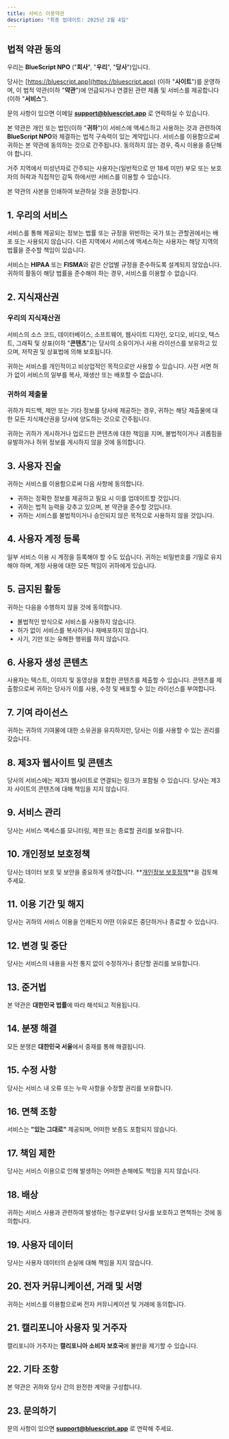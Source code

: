 ```yaml
---
title: 서비스 이용약관
description: "최종 업데이트: 2025년 2월 4일"
---
```


## 법적 약관 동의

우리는 **BlueScript NPO** ("**회사**", "**우리**", "**당사**")입니다.

당사는 [https://bluescript.app](https://bluescript.app) (이하 "**사이트**")를 운영하며, 이 법적 약관(이하 "**약관**")에 언급되거나 연결된 관련 제품 및 서비스를 제공합니다(이하 "**서비스**").

문의 사항이 있으면 이메일 **[support@bluescript.app](mailto:support@bluescript.app)** 로 연락하실 수 있습니다.

본 약관은 개인 또는 법인(이하 "**귀하**")이 서비스에 액세스하고 사용하는 것과 관련하여 **BlueScript NPO**와 체결하는 법적 구속력이 있는 계약입니다. 서비스를 이용함으로써 귀하는 본 약관에 동의하는 것으로 간주됩니다. 동의하지 않는 경우, 즉시 이용을 중단해야 합니다.

거주 지역에서 미성년자로 간주되는 사용자는(일반적으로 만 18세 미만) 부모 또는 보호자의 허락과 직접적인 감독 하에서만 서비스를 이용할 수 있습니다.

본 약관의 사본을 인쇄하여 보관하실 것을 권장합니다.

## 1. 우리의 서비스

서비스를 통해 제공되는 정보는 법률 또는 규정을 위반하는 국가 또는 관할권에서는 배포 또는 사용되지 않습니다. 다른 지역에서 서비스에 액세스하는 사용자는 해당 지역의 법률을 준수할 책임이 있습니다.

서비스는 **HIPAA** 또는 **FISMA**와 같은 산업별 규정을 준수하도록 설계되지 않았습니다. 귀하의 활동이 해당 법률을 준수해야 하는 경우, 서비스를 이용할 수 없습니다.

## 2. 지식재산권

### 우리의 지식재산권

서비스의 소스 코드, 데이터베이스, 소프트웨어, 웹사이트 디자인, 오디오, 비디오, 텍스트, 그래픽 및 상표(이하 "**콘텐츠**")는 당사의 소유이거나 사용 라이선스를 보유하고 있으며, 저작권 및 상표법에 의해 보호됩니다.

귀하는 서비스를 개인적이고 비상업적인 목적으로만 사용할 수 있습니다. 사전 서면 허가 없이 서비스의 일부를 복사, 재생산 또는 배포할 수 없습니다.

### 귀하의 제출물

귀하가 피드백, 제안 또는 기타 정보를 당사에 제공하는 경우, 귀하는 해당 제출물에 대한 모든 지식재산권을 당사에 양도하는 것으로 간주됩니다.

귀하는 귀하가 게시하거나 업로드한 콘텐츠에 대한 책임을 지며, 불법적이거나 괴롭힘을 유발하거나 허위 정보를 게시하지 않을 것에 동의합니다.

## 3. 사용자 진술

귀하는 서비스를 이용함으로써 다음 사항에 동의합니다.

- 귀하는 정확한 정보를 제공하고 필요 시 이를 업데이트할 것입니다.
- 귀하는 법적 능력을 갖추고 있으며, 본 약관을 준수할 것입니다.
- 귀하는 서비스를 불법적이거나 승인되지 않은 목적으로 사용하지 않을 것입니다.

## 4. 사용자 계정 등록

일부 서비스 이용 시 계정을 등록해야 할 수도 있습니다. 귀하는 비밀번호를 기밀로 유지해야 하며, 계정 사용에 대한 모든 책임이 귀하에게 있습니다.

## 5. 금지된 활동

귀하는 다음을 수행하지 않을 것에 동의합니다.

- 불법적인 방식으로 서비스를 사용하지 않습니다.
- 허가 없이 서비스를 복사하거나 재배포하지 않습니다.
- 사기, 기만 또는 유해한 행위를 하지 않습니다.

## 6. 사용자 생성 콘텐츠

사용자는 텍스트, 이미지 및 동영상을 포함한 콘텐츠를 제출할 수 있습니다. 콘텐츠를 제출함으로써 귀하는 당사가 이를 사용, 수정 및 배포할 수 있는 라이선스를 부여합니다.

## 7. 기여 라이선스

귀하는 귀하의 기여물에 대한 소유권을 유지하지만, 당사는 이를 사용할 수 있는 권리를 갖습니다.

## 8. 제3자 웹사이트 및 콘텐츠

당사의 서비스에는 제3자 웹사이트로 연결되는 링크가 포함될 수 있습니다. 당사는 제3자 사이트의 콘텐츠에 대해 책임을 지지 않습니다.

## 9. 서비스 관리

당사는 서비스 액세스를 모니터링, 제한 또는 종료할 권리를 보유합니다.

## 10. 개인정보 보호정책

당사는 데이터 보호 및 보안을 중요하게 생각합니다. **[개인정보 보호정책](/ko/docs/policies/privacy)**을 검토해 주세요.

## 11. 이용 기간 및 해지

당사는 귀하의 서비스 이용을 언제든지 어떤 이유로든 중단하거나 종료할 수 있습니다.

## 12. 변경 및 중단

당사는 서비스의 내용을 사전 통지 없이 수정하거나 중단할 권리를 보유합니다.

## 13. 준거법

본 약관은 **대한민국 법률**에 따라 해석되고 적용됩니다.

## 14. 분쟁 해결

모든 분쟁은 **대한민국 서울**에서 중재를 통해 해결됩니다.

## 15. 수정 사항

당사는 서비스 내 오류 또는 누락 사항을 수정할 권리를 보유합니다.

## 16. 면책 조항

서비스는 **"있는 그대로"** 제공되며, 어떠한 보증도 포함되지 않습니다.

## 17. 책임 제한

당사는 서비스 이용으로 인해 발생하는 어떠한 손해에도 책임을 지지 않습니다.

## 18. 배상

귀하는 서비스 사용과 관련하여 발생하는 청구로부터 당사를 보호하고 면책하는 것에 동의합니다.

## 19. 사용자 데이터

당사는 사용자 데이터의 손실에 대해 책임을 지지 않습니다.

## 20. 전자 커뮤니케이션, 거래 및 서명

귀하는 서비스를 이용함으로써 전자 커뮤니케이션 및 거래에 동의합니다.

## 21. 캘리포니아 사용자 및 거주자

캘리포니아 거주자는 **캘리포니아 소비자 보호국**에 불만을 제기할 수 있습니다.

## 22. 기타 조항

본 약관은 귀하와 당사 간의 완전한 계약을 구성합니다.

## 23. 문의하기

문의 사항이 있으면 **[support@bluescript.app](mailto:support@bluescript.app)** 로 연락해 주세요.
